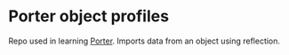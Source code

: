 # Porter object profiles

Repo used in learning [Porter]. Imports data from an object using reflection.

[Porter]: https://github.com/ScriptFUSION/Porter


